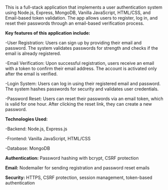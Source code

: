 This is a full-stack application that implements a user authentication system using Node.js, Express, MongoDB, Vanilla JavaScript, HTML/CSS, and Email-based token validation. The app allows users to register, log in, and reset their passwords through an email-based verification process.

**Key features of this application include:**

-User Registration: Users can sign up by providing their email and password. The system validates passwords for strength and checks if the email is already registered.

-Email Verification: Upon successful registration, users receive an email with a token to confirm their email address. The account is activated only after the email is verified.

-Login System: Users can log in using their registered email and password. The system hashes passwords for security and validates user credentials.

-Password Reset: Users can reset their passwords via an email token, which is valid for one hour. After clicking the reset link, they can create a new password.


**Technologies Used:**

-Backend: Node.js, Express.js

-Frontend: Vanilla JavaScript, HTML/CSS

-Database: MongoDB


**Authentication:** Password hashing with bcrypt, CSRF protection


**Email:** Nodemailer for sending registration and password reset emails


**Security:** HTTPS, CSRF protection, session management, token-based authentication
